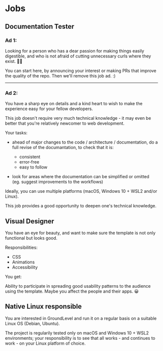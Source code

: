 # Jobs


## Documentation Tester

### Ad 1:

Looking for a person who has a dear passion for making things easily digestible, and who is not afraid of cutting unnecessary curls where they exist. 🤦‍♀️

You can start here, by announcing your interest or making PRs that improve the quality of the repo. Then we'll remove this job ad. :)

---

### Ad 2:

You have a sharp eye on details and a kind heart to wish to make the experience easy for your fellow developers.

This job doesn't require very much technical knowledge - it may even be better that you're relatively newcomer to web development.

Your tasks:

- ahead of major changes to the code / architecture / documentation, do a full revise of the documantation, to check that it is:

   - consistent
   - error-free
   - easy to follow

- look for areas where the documentation can be simplified or omitted (eg. suggest improvements to the workflows)

Ideally, you can use multiple platforms (macOS, Windows 10 + WSL2 and/or Linux).

This job provides a good opportunity to deepen one's technical knowledge.


## Visual Designer

You have an eye for beauty, and want to make sure the template is not only functional but looks good.

Responsibilities:

- CSS
- Animations
- Accessibility

You get:

Ability to participate in spreading good usability patterns to the audience using the template. Maybe you affect the people and their apps. 😀

## Native Linux responsible

You are interested in GroundLevel and run it on a regular basis on a suitable Linux OS (Debian, Ubuntu).

The project is regularily tested only on macOS and Windows 10 + WSL2 environments; your responsibility is to see that all works - and continues to work - on your Linux platform of choice.

